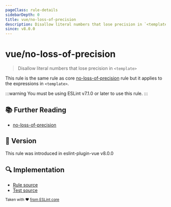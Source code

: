 ```yaml
---
pageClass: rule-details
sidebarDepth: 0
title: vue/no-loss-of-precision
description: Disallow literal numbers that lose precision in `<template>`
since: v8.0.0
---
```

# vue/no-loss-of-precision

> Disallow literal numbers that lose precision in `<template>`

This rule is the same rule as core [no-loss-of-precision] rule but it applies to the expressions in `<template>`.

:::warning
You must be using ESLint v7.1.0 or later to use this rule.
:::

## :books: Further Reading

- [no-loss-of-precision]

[no-loss-of-precision]: https://eslint.org/docs/rules/no-loss-of-precision

## :rocket: Version

This rule was introduced in eslint-plugin-vue v8.0.0

## :mag: Implementation

- [Rule source](https://github.com/vuejs/eslint-plugin-vue/blob/master/lib/rules/no-loss-of-precision.js)
- [Test source](https://github.com/vuejs/eslint-plugin-vue/blob/master/tests/lib/rules/no-loss-of-precision.js)

<sup>Taken with ❤️ [from ESLint core](https://eslint.org/docs/rules/no-loss-of-precision)</sup>
